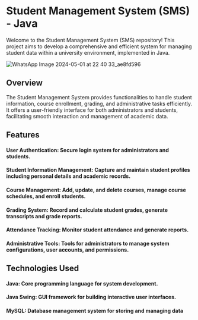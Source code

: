 # Student Management System (SMS) - Java
  Welcome to the Student Management System (SMS) repository! This project aims to develop a comprehensive and efficient system for managing student data within a university environment, implemented in Java.

  ![WhatsApp Image 2024-05-01 at 22 40 33_ae8fd596](https://github.com/Gihansachith92/Student-Management-System-Java-/assets/110083916/4bcf83ac-e43e-41e9-8f50-03ac2e00c9c4)
## Overview
  The Student Management System provides functionalities to handle student information, course enrollment, grading, and administrative tasks efficiently. It offers a user-friendly interface for both 
  administrators and students, facilitating smooth interaction and management of academic data.

## Features
 #### User Authentication: Secure login system for administrators and students.
 #### Student Information Management: Capture and maintain student profiles including personal details and academic records.
 #### Course Management: Add, update, and delete courses, manage course schedules, and enroll students.
 #### Grading System: Record and calculate student grades, generate transcripts and grade reports.
 #### Attendance Tracking: Monitor student attendance and generate reports.
 #### Administrative Tools: Tools for administrators to manage system configurations, user accounts, and permissions.

## Technologies Used
 #### Java: Core programming language for system development.
 #### Java Swing: GUI framework for building interactive user interfaces.
 #### MySQL: Database management system for storing and managing data
